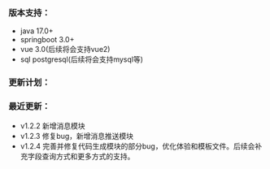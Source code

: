### 版本支持：

* java 17.0+
* springboot 3.0+
* vue 3.0(后续将会支持vue2)
* sql postgresql(后续将会支持mysql等)

### 更新计划：

### 最近更新：

* v1.2.2 新增消息模块
* v1.2.3 修复bug，新增消息推送模块
* v1.2.4 完善并修复代码生成模块的部分bug，优化体验和模板文件。后续会补充字段查询方式和更多方式的支持。